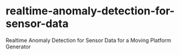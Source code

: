 # realtime-anomaly-detection-for-sensor-data
Realtime Anomaly Detection for Sensor Data for a Moving Platform Generator 
